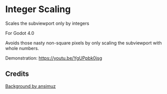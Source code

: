# Integer Scaling
Scales the subviewport only by integers

For Godot 4.0

Avoids those nasty non-square pixels by only scaling the subviewport with whole numbers.

Demonstration: https://youtu.be/YgUPpbk0jsg

## Credits
[Background by ansimuz](https://ansimuz.itch.io/cyberpunk-street-environment)
